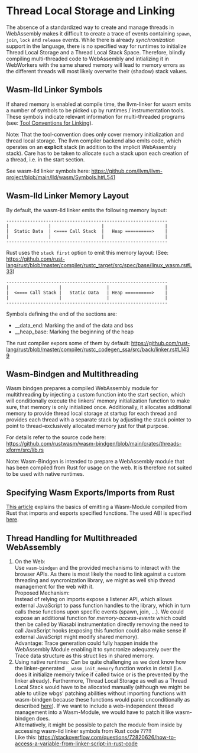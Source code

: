 # Thread Local Storage and Linking
The absence of a standardized way to create and manage threads in WebAssembly makes it difficult to create a trace of events containing `spawn`, `join`, `lock` and `release` events. While there is already _synchronization_ support in the language, there is no specified way for runtimes to initialize Thread Local Storage and a Thread Local Stack Space. Therefore, blindly compiling multi-threaded code to WebAssembly and intializing it in WebWorkers with the same shared memory will lead to memory errors as the different threads will most likely overwrite their (shadow) stack values.

## Wasm-lld Linker Symbols
If shared memory is enabled at compile time, the llvm-linker for wasm emits a number of symbols to be picked up by runtimes / instrumentation tools. These symbols indicate relevant information for multi-threaded programs (see: [Tool Conventions for Linking](https://github.com/WebAssembly/tool-conventions/blob/main/Linking.md#experimental-threading-support)).

Note: That the tool-convention does only cover memory initialization and thread local storage. The llvm compiler backend also emits code, which operates on an __explicit__ stack (in addition to the implicit WebAssembly stack). Care has to be taken to allocate such a stack upon each creation of a thread, i.e. in the start section.

See wasm-lld linker symbols here: https://github.com/llvm/llvm-project/blob/main/lld/wasm/Symbols.h#L541

## Wasm-lld Linker Memory Layout
By default, the wasm-lld linker emits the following memory layout:
```
-------------------------------------------------------------
|               |                   |                       |
|  Static Data  | <==== Call Stack  |   Heap ==========>    |
|               |                   |                       |
-------------------------------------------------------------
```

Rust uses the `stack first` option to emit this memory layout:
(See: https://github.com/rust-lang/rust/blob/master/compiler/rustc_target/src/spec/base/linux_wasm.rs#L33)
```
-------------------------------------------------------------
|                   |                 |                     |
|  <==== Call Stack |   Static Data   | Heap ==========>    |
|                   |                 |                     |
-------------------------------------------------------------
```

Symbols defining the end of the sections are:

- __data_end: Marking the and of the data and bss
- __heap_base: Marking the beginning of the heap

The rust compiler expors some of them by default: https://github.com/rust-lang/rust/blob/master/compiler/rustc_codegen_ssa/src/back/linker.rs#L1439

## Wasm-Bindgen and Multithreading
Wasm bindgen prepares a compiled WebAssembly module for multithreading by injecting a custom function into the start section, which will conditionally execute the linkers' memory initialization function to make sure, that memory is only initialized once. Additionally, it allocates additional memory to provide thread local storage at startup for each thread and provides each thread with a separate stack by adjusting the stack pointer to point to thread-exclusively allocated memory just for that purpose. 

For details refer to the source code here: https://github.com/rustwasm/wasm-bindgen/blob/main/crates/threads-xform/src/lib.rs

Note: Wasm-Bindgen is intended to prepare a WebAssembly module that has been compiled from Rust for usage on the web. It is therefore not suited to be used with native runtimes.

## Specifying Wasm Exports/Imports from Rust
[This article](https://surma.dev/things/rust-to-webassembly/) explains the basics of emitting a Wasm-Module compiled from Rust that imports and exports specified functions. The used ABI is specified [here](https://github.com/WebAssembly/tool-conventions/blob/main/BasicCABI.md).

## Thread Handling for Multithreaded WebAssembly
1. On the Web:  
Use `wasm-bindgen` and the provided mechanisms to interact with the browser APIs. As there is most likely the need to link against a custom threading and syncronization library, we might as well ship thread management for the web with it.  
Proposed Mechanism:  
Instead of relying on imports expose a listener API, which allows external JavaScript to pass function handles to the library, which in turn calls these functions upon specific events (spawn, join, ...). We could expose an additional function for _memory-access-events_ which could then be called by Wasabi instrumentation directly removing the need to call JavaScript hooks (exposing this function could also make sense if external JavaScript might modify shared memory).  
Advantage: Trace generation could fully happen inside the WebAssembly Module enabling it to syncronize adequately over the Trace data structure as this struct lies in shared memory.
2. Using native runtimes:
Can be quite challenging as we dont know how the linker-generated `__wasm_init_memory` function works in detail (i.e. does it initialize memory twice if called twice or is the prevented by the linker already). Furthermore, Thread Local Storage as well as a Thread Local Stack would have to be allocated manually (although we might be able to utilize wbgs' patching abilities without importing functions with wasm-bindgen because these functions would panic unconditionally as described [here](https://rustwasm.github.io/wasm-bindgen/reference/rust-targets.html)). If we want to include a web-independent thread management into a Wasm-Module, we would have to patch it like wasm-bindgen does.  
Alternatively, it might be possible to patch the module from inside by accessing wasm-lld linker symbols from Rust code ???!!  
Like this: https://stackoverflow.com/questions/72820626/how-to-access-a-variable-from-linker-script-in-rust-code